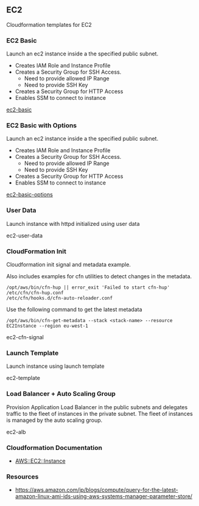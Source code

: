 ## EC2 

Cloudformation templates for EC2

### EC2 Basic

Launch an ec2 instance inside a the specified public subnet. 

- Creates IAM Role and Instance Profile
- Creates a Security Group for SSH Access. 
    - Need to provide allowed IP Range
    - Need to provide SSH Key
- Creates a Security Group for HTTP Access
- Enables SSM to connect to instance

[ec2-basic](./ec2-basic.yaml)

### EC2 Basic with Options

Launch an ec2 instance inside a the specified public subnet. 

- Creates IAM Role and Instance Profile
- Creates a Security Group for SSH Access. 
    - Need to provide allowed IP Range
    - Need to provide SSH Key
- Creates a Security Group for HTTP Access
- Enables SSM to connect to instance

[ec2-basic-options](./ec2-basic-options.yaml)

### User Data

Launch instance with httpd initialized using user data

ec2-user-data

### CloudFormation Init

Cloudformation init signal and metadata example.

Also includes examples for cfn utilities to detect changes in the metadata.

```
/opt/aws/bin/cfn-hup || error_exit 'Failed to start cfn-hup'
/etc/cfn/cfn-hup.conf
/etc/cfn/hooks.d/cfn-auto-reloader.conf
```
Use the following command to get the latest metadata

```
/opt/aws/bin/cfn-get-metadata --stack <stack-name> --resource EC2Instance --region eu-west-1
```

ec2-cfn-signal

### Launch Template

Launch instance using launch template

ec2-template

### Load Balancer + Auto Scaling Group

Provision Application Load Balancer in the public subnets and delegates traffic to the fleet of instances in the private subnet. The fleet of instances is managed by the auto scaling group.

ec2-alb

### Cloudformation Documentation

- [AWS::EC2::Instance](https://docs.aws.amazon.com/AWSCloudFormation/latest/UserGuide/aws-properties-ec2-instance.html)


### Resources

- https://aws.amazon.com/jp/blogs/compute/query-for-the-latest-amazon-linux-ami-ids-using-aws-systems-manager-parameter-store/


